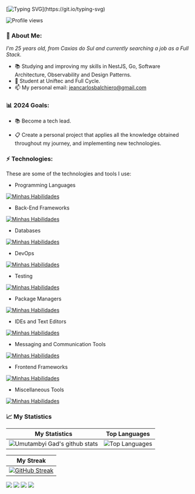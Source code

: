 [![Typing SVG](https://readme-typing-svg.herokuapp.com/?color=ffffff&size=35&center=true&vCenter=true&width=1000&lines=Hi,+I'm+Jean+Sbalchiero+;+Full+Stack+Web+Developer;)](https://git.io/typing-svg)
 
<p align="left"> <img src="https://komarev.com/ghpvc/?username=jesbalchiero&color=yellow" alt="Profile views" /> </p>

### 🌊 About Me:

<p>
  <em>
    I'm 25 years old, from Caxias do Sul and currently searching a job as a Full Stack.
  </em>
</p>

- 📚 Studying and improving my skills in NestJS, Go, Software Architecture, Observability and Design Patterns.
- 🚀 Student at Uniftec and Full Cycle.
- 📫 My personal email: jeancarlosbalchiero@gmail.com

### 📊 2024 Goals:

- 📚 Become a tech lead.

- 📋 Create a personal project that applies all the knowledge obtained throughout my journey, and implementing new technologies.

### ⚡ Technologies:

These are some of the technologies and tools I use:

- Programming Languages

[![Minhas Habilidades](https://skillicons.dev/icons?i=ts,java,py,js,go,cs,php,html,css&theme=dark)](https://skillicons.dev)

- Back-End Frameworks

[![Minhas Habilidades](https://skillicons.dev/icons?i=nest,spring,django,nodejs,express,dotnet,prisma&theme=dark)](https://skillicons.dev)

- Databases

[![Minhas Habilidades](https://skillicons.dev/icons?i=postgres,mysql,mongodb,sqlite,redis,firebase,supabase&theme=dark)](https://skillicons.dev)

- DevOps

[![Minhas Habilidades](https://skillicons.dev/icons?i=docker,kubernetes,aws,azure,gcp,git&theme=dark)](https://skillicons.dev)

- Testing

[![Minhas Habilidades](https://skillicons.dev/icons?i=jest,cypress&theme=dark)](https://skillicons.dev)

- Package Managers

[![Minhas Habilidades](https://skillicons.dev/icons?i=npm,yarn,bun&theme=dark)](https://skillicons.dev)

- IDEs and Text Editors

[![Minhas Habilidades](https://skillicons.dev/icons?i=vscode,idea,visualstudio,androidstudio,eclipse&theme=dark)](https://skillicons.dev)

- Messaging and Communication Tools

[![Minhas Habilidades](https://skillicons.dev/icons?i=kafka,rabbitmq,graphql,apollo&theme=dark)](https://skillicons.dev)

- Frontend Frameworks

[![Minhas Habilidades](https://skillicons.dev/icons?i=react,next,angular,vue,nuxtjs,vite,jquery,sass,tailwind,bootstrap&theme=dark)](https://skillicons.dev)

- Miscellaneous Tools

[![Minhas Habilidades](https://skillicons.dev/icons?i=bash,github,postman,heroku,netlify,vercel,notion,powershell,linux,stackoverflow&theme=dark)](https://skillicons.dev)

### 📈 My Statistics

| My Statistics                                                                                                                                                            | Top Languages                                                                                                                                                                    |
| ------------------------------------------------------------------------------------------------------------------------------------------------------------------------ | ---------------------------------------------------------------------------------------------------------------------------------------------------------------------------------- |
| ![Umutambyi Gad's github stats](https://github-readme-stats.vercel.app/api?username=jesbalchiero&show_icons=true&hide_border=true&count_private=true&theme=jolly) | ![Top Languages](https://github-readme-stats.vercel.app/api/top-langs/?username=jesbalchiero&langs_count=10&count_private=true&hide_border=true&theme=jolly&layout=compact) |


| My Streak                                                                                                                                                             |
| ----------------------------------------------------------------------------------------------------------------------------------------------------------------------- |
| [![GitHub Streak](https://streak-stats.demolab.com/?user=jesbalchiero&theme=jolly)](https://git.io/streak-stats) |

<div>
  <a href = "https://open.spotify.com/user/jeancarloo?si=adcde2c32ce04485"><img src="https://img.shields.io/badge/Spotify-1ED760?style=for-the-badge&logo=spotify&logoColor=white" target="_blank"></a>
  <a href="https://www.linkedin.com/in/jeansbalchiero/" target="_blank"><img src="https://img.shields.io/badge/-LinkedIn-%230077B5?style=for-the-badge&logo=linkedin&logoColor=white" target="_blank"></a>
  <a href="https://api.whatsapp.com/send/?phone=%2B5554992362380&text&app_absent=0" target="_blank"><img src="https://img.shields.io/badge/WhatsApp-25D366?style=for-the-badge&logo=whatsapp&logoColor=white" target="_blank"></a>
  <a href = "mailto:jeancarlosbalchiero@gmail.com"><img src="https://img.shields.io/badge/-Gmail-%23333?style=for-the-badge&logo=gmail&logoColor=white" target="_blank"></a>
</div>
